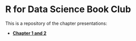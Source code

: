 # R for Data Science Book Club

This is a repository of the chapter presentations:


* [**Chapter 1 and 2**]("/r4ds/r4ds-ch1_2.html")
